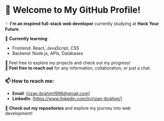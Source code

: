 # 👋 Welcome to My GitHub Profile!

✨ **I'm an inspired full-stack web developer** currently studying at **Hack Your Future**.

🌱 **Currently learning**: 
- Frontend: React, JavaScript, CSS
- Backend: Node.js, APIs, Databases

🚀 Feel free to explore my projects and check out my progress!  
💬 **Feel free to reach out** for any information, collaboration, or just a chat.

### 📫 **How to reach me**:
- **Email**: [rizan.ibrahim1998@gmail.com]
- **LinkedIn**: [https://www.linkedin.com/in/rizan-ibrahim/]

🔗 **Check out my repositories** and explore my journey into web development! 
